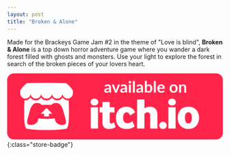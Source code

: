 ```yaml
---
layout: post
title: "Broken & Alone"
---
```


Made for the Brackeys Game Jam #2 in the theme of "Love is blind", **Broken & Alone** is a top down horror adventure game where you wander a dark forest filled with ghosts and monsters.  Use your light to explore the forest in search of the broken pieces of your lovers heart.

[![itch.io Store Link](/assets/media/itch-store-badge.svg)](https://xsoodx.itch.io/broken-and-alone){:class="store-badge"}